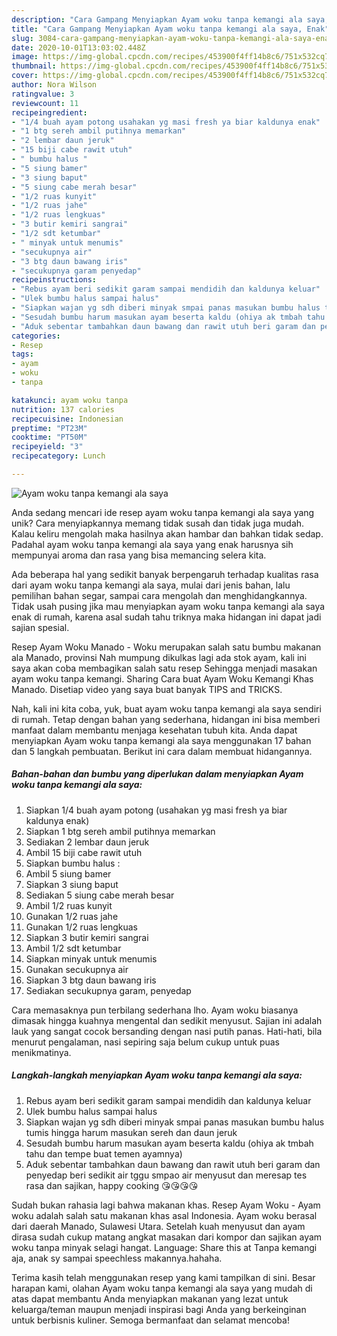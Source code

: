 ```yaml
---
description: "Cara Gampang Menyiapkan Ayam woku tanpa kemangi ala saya, Enak"
title: "Cara Gampang Menyiapkan Ayam woku tanpa kemangi ala saya, Enak"
slug: 3084-cara-gampang-menyiapkan-ayam-woku-tanpa-kemangi-ala-saya-enak
date: 2020-10-01T13:03:02.448Z
image: https://img-global.cpcdn.com/recipes/453900f4ff14b8c6/751x532cq70/ayam-woku-tanpa-kemangi-ala-saya-foto-resep-utama.jpg
thumbnail: https://img-global.cpcdn.com/recipes/453900f4ff14b8c6/751x532cq70/ayam-woku-tanpa-kemangi-ala-saya-foto-resep-utama.jpg
cover: https://img-global.cpcdn.com/recipes/453900f4ff14b8c6/751x532cq70/ayam-woku-tanpa-kemangi-ala-saya-foto-resep-utama.jpg
author: Nora Wilson
ratingvalue: 3
reviewcount: 11
recipeingredient:
- "1/4 buah ayam potong usahakan yg masi fresh ya biar kaldunya enak"
- "1 btg sereh ambil putihnya memarkan"
- "2 lembar daun jeruk"
- "15 biji cabe rawit utuh"
- " bumbu halus "
- "5 siung bamer"
- "3 siung baput"
- "5 siung cabe merah besar"
- "1/2 ruas kunyit"
- "1/2 ruas jahe"
- "1/2 ruas lengkuas"
- "3 butir kemiri sangrai"
- "1/2 sdt ketumbar"
- " minyak untuk menumis"
- "secukupnya air"
- "3 btg daun bawang iris"
- "secukupnya garam penyedap"
recipeinstructions:
- "Rebus ayam beri sedikit garam sampai mendidih dan kaldunya keluar"
- "Ulek bumbu halus sampai halus"
- "Siapkan wajan yg sdh diberi minyak smpai panas masukan bumbu halus tumis hingga harum masukan sereh dan daun jeruk"
- "Sesudah bumbu harum masukan ayam beserta kaldu (ohiya ak tmbah tahu dan tempe buat temen ayamnya)"
- "Aduk sebentar tambahkan daun bawang dan rawit utuh beri garam dan penyedap beri sedikit air tggu smpao air menyusut dan meresap tes rasa dan sajikan, happy cooking 😘😘😘😘"
categories:
- Resep
tags:
- ayam
- woku
- tanpa

katakunci: ayam woku tanpa 
nutrition: 137 calories
recipecuisine: Indonesian
preptime: "PT23M"
cooktime: "PT50M"
recipeyield: "3"
recipecategory: Lunch

---
```



![Ayam woku tanpa kemangi ala saya](https://img-global.cpcdn.com/recipes/453900f4ff14b8c6/751x532cq70/ayam-woku-tanpa-kemangi-ala-saya-foto-resep-utama.jpg)

Anda sedang mencari ide resep ayam woku tanpa kemangi ala saya yang unik? Cara menyiapkannya memang tidak susah dan tidak juga mudah. Kalau keliru mengolah maka hasilnya akan hambar dan bahkan tidak sedap. Padahal ayam woku tanpa kemangi ala saya yang enak harusnya sih mempunyai aroma dan rasa yang bisa memancing selera kita.

Ada beberapa hal yang sedikit banyak berpengaruh terhadap kualitas rasa dari ayam woku tanpa kemangi ala saya, mulai dari jenis bahan, lalu pemilihan bahan segar, sampai cara mengolah dan menghidangkannya. Tidak usah pusing jika mau menyiapkan ayam woku tanpa kemangi ala saya enak di rumah, karena asal sudah tahu triknya maka hidangan ini dapat jadi sajian spesial.

Resep Ayam Woku Manado - Woku merupakan salah satu bumbu makanan ala Manado, provinsi Nah mumpung dikulkas lagi ada stok ayam, kali ini saya akan coba membagikan salah satu resep Sehingga menjadi masakan ayam woku tanpa kemangi. Sharing Cara buat Ayam Woku Kemangi Khas Manado. Disetiap video yang saya buat banyak TIPS and TRICKS.


Nah, kali ini kita coba, yuk, buat ayam woku tanpa kemangi ala saya sendiri di rumah. Tetap dengan bahan yang sederhana, hidangan ini bisa memberi manfaat dalam membantu menjaga kesehatan tubuh kita. Anda dapat menyiapkan Ayam woku tanpa kemangi ala saya menggunakan 17 bahan dan 5 langkah pembuatan. Berikut ini cara dalam membuat hidangannya.

<!--inarticleads1-->

##### Bahan-bahan dan bumbu yang diperlukan dalam menyiapkan Ayam woku tanpa kemangi ala saya:

1. Siapkan 1/4 buah ayam potong (usahakan yg masi fresh ya biar kaldunya enak)
1. Siapkan 1 btg sereh ambil putihnya memarkan
1. Sediakan 2 lembar daun jeruk
1. Ambil 15 biji cabe rawit utuh
1. Siapkan  bumbu halus :
1. Ambil 5 siung bamer
1. Siapkan 3 siung baput
1. Sediakan 5 siung cabe merah besar
1. Ambil 1/2 ruas kunyit
1. Gunakan 1/2 ruas jahe
1. Gunakan 1/2 ruas lengkuas
1. Siapkan 3 butir kemiri sangrai
1. Ambil 1/2 sdt ketumbar
1. Siapkan  minyak untuk menumis
1. Gunakan secukupnya air
1. Siapkan 3 btg daun bawang iris
1. Sediakan secukupnya garam, penyedap


Cara memasaknya pun terbilang sederhana lho. Ayam woku biasanya dimasak hingga kuahnya mengental dan sedikit menyusut. Sajian ini adalah lauk yang sangat cocok bersanding dengan nasi putih panas. Hati-hati, bila menurut pengalaman, nasi sepiring saja belum cukup untuk puas menikmatinya. 

<!--inarticleads2-->

##### Langkah-langkah menyiapkan Ayam woku tanpa kemangi ala saya:

1. Rebus ayam beri sedikit garam sampai mendidih dan kaldunya keluar
1. Ulek bumbu halus sampai halus
1. Siapkan wajan yg sdh diberi minyak smpai panas masukan bumbu halus tumis hingga harum masukan sereh dan daun jeruk
1. Sesudah bumbu harum masukan ayam beserta kaldu (ohiya ak tmbah tahu dan tempe buat temen ayamnya)
1. Aduk sebentar tambahkan daun bawang dan rawit utuh beri garam dan penyedap beri sedikit air tggu smpao air menyusut dan meresap tes rasa dan sajikan, happy cooking 😘😘😘😘


Sudah bukan rahasia lagi bahwa makanan khas. Resep Ayam Woku - Ayam woku adalah salah satu makanan khas asal Indonesia. Ayam woku berasal dari daerah Manado, Sulawesi Utara. Setelah kuah menyusut dan ayam dirasa sudah cukup matang angkat masakan dari kompor dan sajikan ayam woku tanpa minyak selagi hangat. Language: Share this at Tanpa kemangi aja, anak sy sampai speechless makannya.hahaha. 

Terima kasih telah menggunakan resep yang kami tampilkan di sini. Besar harapan kami, olahan Ayam woku tanpa kemangi ala saya yang mudah di atas dapat membantu Anda menyiapkan makanan yang lezat untuk keluarga/teman maupun menjadi inspirasi bagi Anda yang berkeinginan untuk berbisnis kuliner. Semoga bermanfaat dan selamat mencoba!

